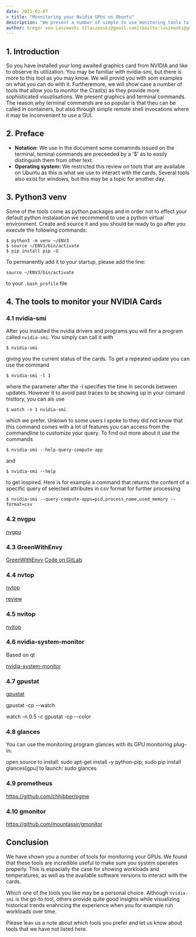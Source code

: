 ```yaml
---
date: 2021-02-07
> title: "Monnitoring your Nvidia GPUs on Ubuntu"
description: "We present a number of simple to use monitoring tools to inspect your GPUs on your computer."
author: Gregor von Laszewski ([laszewski@gmail.com](mailto:laszewski@gmail.com)) [laszewski.github.io](https://laszewski.github.io)
---
```



## 1. Introduction

So you have installed your long awaited graphics card from NVIDIA and like to observe its utilization. You may be familiar with nvidia-smi, but there is more to this tool as you may know. We will provid you with som examples on what you can do with it. Furtheremore, we will show case a number of tools that allow you to monitor the Crad(s) as they provide more sophisticated visuzlisations. We present graphics and terminal commands. The reason why terminal commands are so popular is that theu can be called in containers, but also through simple remote shell invocations where it may be inconvenient to use a GUI.

## 2. Preface

* **Notation:** We use in the document some comamnds issued on the terminal, teminal commands are preceeded by a '$' as to easily distinguish them from other text.
* **Operating system:** We restricted this review on tools that are available on Ubuntu as this is what we use to interact with the cards. Several tools also exist for windows, but this may be a topic for another day.

## 3. Python3 venv

Some of the tools come as python packages and in order not to effect your default python instalaation we recommend to use a python virtual environment. Create and source it and you should be ready to go after you execute the following commands:

```
$ python3 -m venv ~/ENV3
$ source ~/ENV3/bin/activate
$ pip install pip -U
```

To permanently add it to your startup, please add the line: 

```
source ~/ENV3/bin/activate
```

to your `.bash_profile` file


## 4. The tools to monitor your NVIDIA Cards


### 4.1 nvidia-smi

After you installed the nvidia drivers and programs you will finr a program called `nvidia-smi`. You simply can call it with 

```
$ nvidia-smi
```

giving you the current status of the cards. To get a repeated update you can use the command 

```
$ nvidia-smi -l 1
```

where the parameter after the -l specifies the time in seconds between updates. However it to avoid past traces to be showing up in your comand histtory, you can als use 

```
$ watch -n 1 nvidia-smi
```

which we prefer. Unkown to some users I spoke to they did not know that this command comes with a lot of features you can access from the commandline to customize your query. To find out more about it use the commands

```
$ nvidia-smi --help-query-compute-app
```

and 

```
$ nvidia-smi --help
```

to get inspired. Here is for example a command that returns the content of a specific query of selected attributes in csv format for further processing 


```
$ nvidia-smi --query-compute-apps=pid,process_name,used_memory --format=csv
```



### 4.2 nvgpu

[nvgpu](https://pypi.org/project/nvgpu/)

### 4.3 GreenWithEnvy

[GreenWithEnvy](https://flathub.org/apps/details/com.leinardi.gwe)
[Code on GitLab](https://gitlab.com/leinardi/gwe)

### 4.4 nvtop

[nvtop](https://github.com/Syllo/nvtop)

[review](https://www.linuxuprising.com/2019/06/2-tools-for-monitoring-nvidia-gpus-on.html)

### 4.5 nvitop

[nvitop](https://github.com/XuehaiPan/nvitop)

### 4.6 nvidia-system-monitor

Based on qt

[nvidia-system-monitor](https://github.com/congard/nvidia-system-monitor-qt)

### 4.7 gpustat

[gpustat](https://github.com/wookayin/gpustat)

gpustat -cp --watch

watch -n 0.5 -c gpustat -cp --color

### 4.8 glances

You can use the monitoring program glances with its GPU monitoring plug-in:

open source
to install: sudo apt-get install -y python-pip; sudo pip install glances[gpu]
to launch: sudo glances

### 4.9 prometheus

https://github.com/chhibber/pgme

### 4.10 gmonitor

https://github.com/mountassir/gmonitor

## Conclusion

We have shown you a number of tools for monitoring your GPUs. We found that these tools are incredible useful to make sure you system operates properly. This is espacially the case for showing workloads and temperatures, as well as the available software versions to interact with the cards.

Which one of the tools you like may be a personal choice. Although `nvidia-smi` is the go-to tool, others provide quite good insights while visualizing historical trends enahncing the experience when you for example run workloads over time.

Please leav us a note about which tools you prefer and let us know about tools that we have not listed here.
